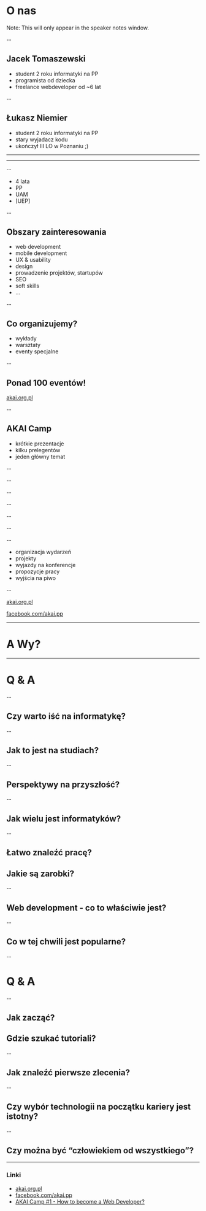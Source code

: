 O nas
====

Note: This will only appear in the speaker notes window.

--

Jacek Tomaszewski
---------------

* student 2 roku informatyki na PP <!-- .element: class="fragment" -->
* programista od dziecka <!-- .element: class="fragment" -->
* freelance webdeveloper od ~6 lat <!-- .element: class="fragment" -->

--

Łukasz Niemier
---------------
* student 2 roku informatyki na PP <!-- .element: class="fragment" -->
* stary wyjadacz kodu <!-- .element: class="fragment" -->
* ukończył III LO w Poznaniu ;) <!-- .element: class="fragment" -->
---

<!-- .slide: data-background="presentation/PP.png" data-background-size="500px"  -->

---

<!-- .slide: data-background="presentation/logo.png" data-background-size="500px"  -->

--

* 4 lata
* PP
* UAM
* [UEP]

--

Obszary zainteresowania
---------------
* web development
* mobile development <!-- .element: class="fragment" -->
* UX & usability <!-- .element: class="fragment" -->
* design <!-- .element: class="fragment" -->
* prowadzenie projektów, startupów <!-- .element: class="fragment" -->
* SEO <!-- .element: class="fragment" -->
* soft skills <!-- .element: class="fragment" -->
* ... <!-- .element: class="fragment" -->

--

Co organizujemy?
-------
* wykłady
* warsztaty
* eventy specjalne

--

Ponad 100 eventów!
--------------
[akai.org.pl](http://akai.org.pl)

--

AKAI Camp
-----------
* krótkie prezentacje <!-- .element: class="fragment" -->
* kilku prelegentów <!-- .element: class="fragment" -->
* jeden główny temat <!-- .element: class="fragment" -->

--

<!-- .slide: data-background="presentation/poster.png" data-background-size="500px"  -->

--

<!-- .slide: data-background="presentation/wyk.jpg" -->

--

<!-- .slide: data-background="presentation/wyk2.jpg" -->

--

<!-- .slide: data-background="presentation/war.jpg" -->

--

<!-- .slide: data-background="presentation/io.jpg" -->

--

<!-- .slide: data-background="presentation/io2.jpg" -->

--

- organizacja wydarzeń
- projekty
- wyjazdy na konferencje
- propozycje pracy
- wyjścia na piwo

--

[akai.org.pl](http://akai.org.pl)

[facebook.com/akai.pp](http://facebook.com/akai.pp)

---

A Wy?
====

---

Q & A
====

--

Czy warto iść na informatykę?
-----

--

Jak to jest na studiach?
---------

--

Perspektywy na przyszłość?
-----

--

Jak wielu jest informatyków?
-----

--

Łatwo znaleźć pracę?
-----

Jakie są zarobki?
-----

--

Web development - co to właściwie jest?
-----

--

Co w tej chwili jest popularne?
-----

--

Q & A
====

--

Jak zacząć?
----

Gdzie szukać tutoriali?
----

--

Jak znaleźć pierwsze zlecenia?
----

--

Czy wybór technologii na początku kariery jest istotny?
---------

--

Czy można być “człowiekiem od wszystkiego”?
-------

---

### Linki

- [akai.org.pl](http://akai.org.pl)
- [facebook.com/akai.pp](http://facebook.com/akai.pp)
- [AKAI Camp #1 - How to become a Web Developer?](http://akai.org.pl/slides/webstarter/)
